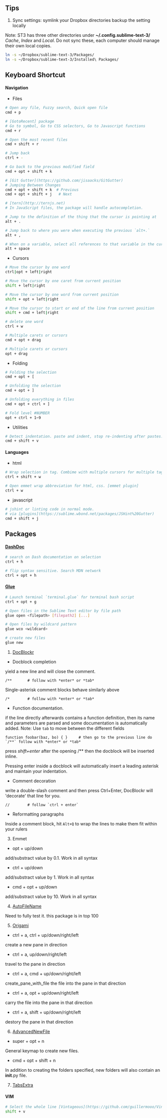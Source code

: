 ## Tips

1. Sync settings: symlink your Dropbox directories backup the setting locally

Note: ST3 has three other directories under **~/.config.sublime-text-3/** *Cache*, *Index* and *Local*.
Do not sync these, each computer should manage their own local copies.

```bash
ln -s ~/Dropbox/sublime-text-3/Packages/
ln -s ~/Dropbox/sublime-text-3/Installed\ Packages/
```

## Keyboard Shortcut

#### Navigation

- Files

```bash
# Open any file, Fuzzy search, Quick open file
cmd + p
```

```bash
# [GotoRecent] package
# Go to symbol, Go to CSS selectors, Go to Javascript functions
cmd + r
```

```bash
# Open the most recent files
cmd + shift + r
```

```bash
# Jump back
ctrl + -
```

```bash
# Go back to the previous modified field
cmd + opt + shift + k
```

```bash
# [Git Gutter](https://github.com/jisaacks/GitGutter)
# Jumping Between Changes
cmd + opt + shift + k  # Previous
cmd + opt + shift + j   # Next
```

```bash
# [tern](http://ternjs.net)
# In JavaScript files, the package will handle autocompletion.

# Jump to the definition of the thing that the cursor is pointing at
alt + .

# Jump back to where you were when executing the previous `alt+.`
alt + ,

# When on a variable, select all references to that variable in the current file.
alt + space
```

- Cursors

```bash
# Move the cursor by one word
ctrl|opt + left|right
```

```bash
# Move the cursor by one caret from current position
shift + left|right

# Move the cursor by one word from current position
shift + opt + left|right

# Move the cursor to start or end of the line from current position
shift + cmd + left|right
```

```bash
# delete one word
ctrl + w
```

```bash
# Multiple carets or cursors
cmd + opt + drag

# Multiple carets or cursors
opt + drag
```

- Folding

```bash
# Folding the selection
cmd + opt + [

# Unfolding the selection
cmd + opt + ]

# Unfolding everything in files
cmd + opt + ctrl + ]
```

```bash
# Fold level #NUMBER
opt + ctrl + 1~9
```

- Utilities

```bash
# Detect indentation. paste and indent, stop re-indenting after pastes.
cmd + shift + v
```

#### Languages

- html

```bash
# Wrap selection in tag. Combime with multiple cursors for multiple tag
ctrl + shift + w

# Open emmet wrap abbreviation for html, css. [emmet plugin]
ctrl + w
```

- javascript

```bash
# jshint or linting code in normal mode.
# via [plugins](https://sublime.wbond.net/packages/JSHint%20Gutter)
cmd + shift + j
```

## Packages

#### [DashDoc](https://github.com/farcaller/DashDoc)

```bash
# search on Dash documentation on selection
ctrl + h

# flip syntax sensitive. Search MDN network
ctrl + opt + h
```

#### [Glue](http://gluedocs.readthedocs.org/en/latest/)

```bash
# Launch terminal `terminal.glue` for terminal bash script
ctrl + opt + g

# Open files in the Sublime Text editor by file path
glue open <filepath> [filepath2] [...]

# Open files by wildcard pattern
glue wco <wildcard>

# create new files
glue new
```

1. [DocBlockr](https://github.com/spadgos/sublime-jsdocs)

- Docblock completion

yield a new line and will close the comment.

    /**       # follow with *enter* or *tab*

Single-asterisk comment blocks behave similarly above

    /*        # follow with *enter* or *tab*

- Function documentation.

if the line directly afterwards contains a function definition, then its name and parameters are parsed and some documentation is automatically added. Note: Use `tab` to move between the different fields

    function foobar(baz, bo) { }     # then go to the previous line do `/**` follow with *enter* or *tab*

press *shift+enter* after the opening /** then the docblock will be inserted inline.

Pressing enter inside a docblock will automatically insert a leading asterisk and maintain your indentation.

- Comment decoration

write a double-slash comment and then press Ctrl+Enter, DocBlockr will 'decorate' that line for you.

    //        # follow `ctrl + enter`

- Reformatting paragraphs

Inside a comment block, hit `Alt+Q` to wrap the lines to make them fit within your rulers

3. Emmet

- opt + up/down

add/substract value by 0.1. Work in all syntax

- ctrl + up/down

add/substract value by 1. Work in all syntax

- cmd + opt + up/down

add/substract value by 10. Work in all syntax

4. [AutoFileName](https://sublime.wbond.net/packages/AutoFileName)

Need to fully test it. this package is in top 100

5. [Origami](https://github.com/SublimeText/Origami)

- ctrl + a, ctrl + up/down/right/left

create a new pane in direction

- ctrl + a, up/down/right/left

travel to the pane in direction

- ctrl + a, cmd + up/down/right/left

create_pane_with_file the file into the pane in that direction

- ctrl + a, opt + up/down/right/left

carry the file into the pane in that direction

- ctrl + a, shift + up/down/right/left

destory the pane in that direction

6. [AdvancedNewFile](https://github.com/skuroda/Sublime-AdvancedNewFile)

- super + opt + n

General keymap to create new files.

- cmd + opt + shift + n

In addition to creating the folders specified, new folders will also contain an __init__.py file.

7. [TabsExtra](https://github.com/facelessuser/TabsExtra)

#### VIM

```bash
# Select the whole line [Vintageous](https://github.com/guillermooo/Vintageous)
shift + v
```
